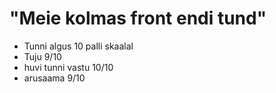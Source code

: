 # "Meie kolmas front endi tund"
 * Tunni algus 10 palli skaalal
 * Tuju 9/10
 * huvi tunni vastu 10/10
 * arusaama 9/10